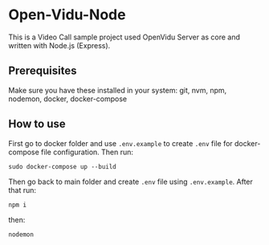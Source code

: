 # Open-Vidu-Node
This is a Video Call sample project used OpenVidu Server as core and written with Node.js (Express).


## Prerequisites
Make sure you have these installed in your system:
git, nvm, npm, nodemon, docker, docker-compose


## How to use
First go to docker folder and use `.env.example` to create `.env` file for docker-compose file configuration. Then run:

```
sudo docker-compose up --build
```

Then go back to main folder and create `.env` file using `.env.example`. After that run:

```
npm i
```

then:

```
nodemon
```